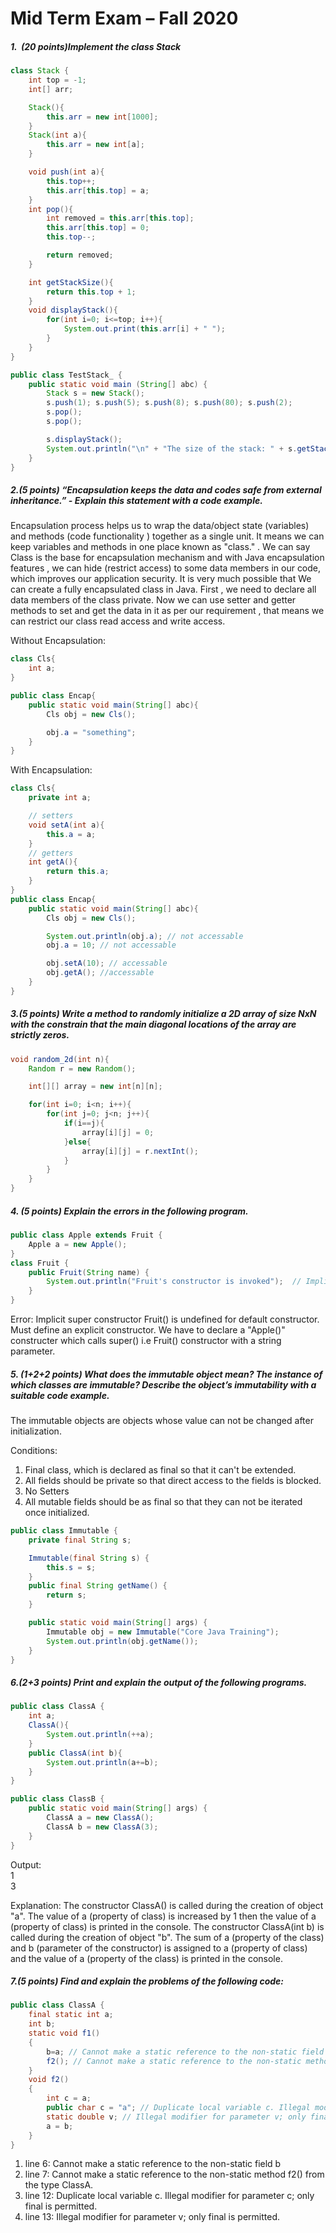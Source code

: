 # Mid Term Exam – Fall 2020

##### 1. ​ ​(20 points)​ Implement the class Stack

```java
class Stack {
    int top = -1;
    int[] arr;

    Stack(){
        this.arr = new int[1000];
    }
    Stack(int a){
        this.arr = new int[a];
    }

    void push(int a){
        this.top++;
        this.arr[this.top] = a;
    }
    int pop(){
        int removed = this.arr[this.top];
        this.arr[this.top] = 0;
        this.top--;

        return removed;
    }

    int getStackSize(){
        return this.top + 1;
    }
    void displayStack(){
        for(int i=0; i<=top; i++){
            System.out.print(this.arr[i] + " ");
        }
    }
}

public class TestStack_ {
    public static void main (String[] abc) { 
        Stack s = new Stack(); 
        s.push(1); s.push(5); s.push(8); s.push(80); s.push(2); 
        s.pop(); 
        s.pop(); 

        s.displayStack(); 
        System.out.println("\n" + "The size of the stack: " + s.getStackSize()); 
    }
}
```

##### 2. ​(5 points)​ ​“​Encapsulation keeps the data and codes safe from external inheritance.” - Explain this statement with a code example. 

Encapsulation process helps us to wrap the data/object state (variables) and methods  (code functionality ) together as a single unit. It means we can keep variables and methods in one place known as "class." . We can say Class is the base for encapsulation mechanism and with Java encapsulation features , we can hide (restrict access) to some data members in our code, which improves our application security. It is very much possible that We can create a fully encapsulated class in Java. First ,  we need to  declare all data members of the class private. Now we can use setter and getter methods to set and get the data in it as per our requirement , that means we can restrict our class read access and write access.

Without Encapsulation:

```java
class Cls{
    int a;
}

public class Encap{
    public static void main(String[] abc){
        Cls obj = new Cls();

        obj.a = "something";
    }
}
```

With Encapsulation:
```java
class Cls{
    private int a;

    // setters
    void setA(int a){
        this.a = a;
    }
    // getters
    int getA(){
        return this.a;
    }
}
public class Encap{
    public static void main(String[] abc){
        Cls obj = new Cls();

        System.out.println(obj.a); // not accessable
        obj.a = 10; // not accessable

        obj.setA(10); // accessable
        obj.getA(); //accessable
    }
}
```

##### 3​. ​(5 points) Write a method to randomly initialize a 2D array of size NxN with the constrain that the main diagonal locations of the array are strictly zeros. 

```java
void random_2d(int n){
    Random r = new Random();

    int[][] array = new int[n][n];

    for(int i=0; i<n; i++){
        for(int j=0; j<n; j++){
            if(i==j){
                array[i][j] = 0;
            }else{
                array[i][j] = r.nextInt();
            }
        }
    }
}
```

##### 4​.​ ​(5 points)​ Explain the errors in the following program. 
```java
public class Apple extends Fruit { 
    Apple a = new Apple(); 
}  
class Fruit { 
    public Fruit(String name) { 
        System.out.println("Fruit's constructor is invoked");  // Implicit super constructor Fruit() is undefined for default constructor. Must define an explicit constructor
    } 
}
```

Error: Implicit super constructor Fruit() is undefined for default constructor. Must define an explicit constructor. We have to declare a "Apple()" constructer which calls super() i.e Fruit() constructor with a string parameter.

##### 5​. (1+2+2 points)​ What does the immutable object mean? The instance of which classes are immutable? Describe the object’s immutability with a suitable code example. 

The immutable objects are objects whose value can not be changed after initialization. 

Conditions:
1. Final class, which is declared as final so that it can't be extended.
2. All fields should be private so that direct access to the fields is blocked.
3. No Setters
4. All mutable fields should be as final so that they can not be iterated once initialized.

```java
public class Immutable {  
    private final String s; 

    Immutable(final String s) {  
        this.s = s;  
    }  
    public final String getName() {  
        return s;  
    }

    public static void main(String[] args) {  
        Immutable obj = new Immutable("Core Java Training");  
        System.out.println(obj.getName());  
    }  
}  
```

##### 6​.​ (2+3 points)​ Print and explain the output of the following programs.

```java
public class ClassA {
    int a;
    ClassA(){
        System.out.println(++a);
    }
    public ClassA(int b){
        System.out.println(a+=b);
    }
}
```

```java
public class ClassB {
    public static void main(String[] args) {
        ClassA a = new ClassA();
        ClassA b = new ClassA(3);
    }
}
```

Output: \
1 \
3

Explanation:
The constructor ClassA() is called during the creation of object "a". The value of a (property of class) is increased by 1 then the value of a (property of class) is printed in the console.
The constructor ClassA(int b) is called during the creation of object "b". The sum of a (property of the class) and b (parameter of the constructor) is assigned to a (property of class) and the value of a (property of the class) is printed in the console.

##### 7​.​ ​(5 points)​ Find and explain the problems of the following code: 

```java
public class ClassA {
    final static int a;
    int b;
    static void f1()
    {
        b=a; // Cannot make a static reference to the non-static field b
        f2(); // Cannot make a static reference to the non-static method f2() from the type ClassA
    }
    void f2()
    {
        int c = a;
        public char c = "a"; // Duplicate local variable c. Illegal modifier for parameter c; only final is permitted
        static double v; // Illegal modifier for parameter v; only final is permitted
        a = b;
    }
}
```

1. line 6: Cannot make a static reference to the non-static field b
2. line 7: Cannot make a static reference to the non-static method f2() from the type ClassA.
3. line 12: Duplicate local variable c. Illegal modifier for parameter c; only final is permitted.
4. line 13: Illegal modifier for parameter v; only final is permitted.

    